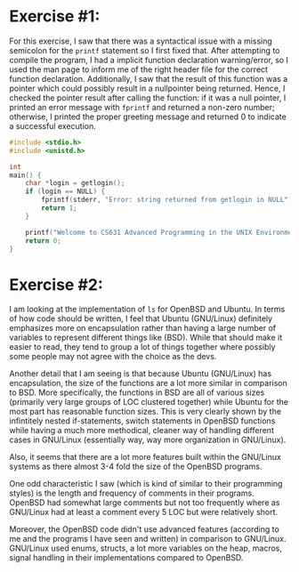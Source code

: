 # Exercise #1:
For this exercise, I saw that there was a syntactical issue with a missing semicolon
for the `printf` statement so I first fixed that. After attempting to compile the program,
I had a implicit function declaration warning/error, so I used the man page to inform me
of the right header file for the correct function declaration. Additionally, I saw that
the result of this function was a pointer which could possibly result in a nullpointer
being returned. Hence, I checked the pointer result after calling the function: if it was
a null pointer, I printed an error message with `fprintf` and returned a non-zero number;
otherwise, I printed the proper greeting message and returned 0 to indicate a successful
execution.

```c
#include <stdio.h>
#include <unistd.h>

int
main() {
    char *login = getlogin();
    if (login == NULL) {
        fprintf(stderr, "Error: string returned from getlogin in NULL");
        return 1;
    }

	printf("Welcome to CS631 Advanced Programming in the UNIX Environment, %s!\n", login);
    return 0;
}
```

# Exercise #2:
I am looking at the implementation of `ls` for OpenBSD and Ubuntu. In terms of how
code should be written, I feel that Ubuntu (GNU/Linux) definitely emphasizes more on
encapsulation rather than having a large number of variables to represent different things
like (BSD). While that should make it easier to read, they tend to group a lot of things
together where possibly some people may not agree with the choice as the devs. 

Another detail that I am seeing is that because Ubuntu (GNU/Linux) has encapsulation, 
the size of the functions are a lot more similar in comparison to BSD. More specifically,
the functions in BSD are all of various sizes (primarily very large groups of LOC clustered
together) while Ubuntu for the most part has reasonable function sizes. This is very
clearly shown by the infintitely nested if-statements, switch statements in OpenBSD 
functions while having a much more methodical, cleaner way of handling different cases
in GNU/Linux (essentially way, way more organization in GNU/Linux).

Also, it seems that there are a lot more features built within the GNU/Linux systems as
there almost 3-4 fold the size of the OpenBSD programs.

One odd characteristic I saw (which is kind of similar to their programming styles) is
the length and frequency of comments in their programs. OpenBSD had somewhat large comments
but not too frequently where as GNU/Linux had at least a comment every 5 LOC but were
relatively short.

Moreover, the OpenBSD code didn't use advanced features (according to me and the programs
I have seen and written) in comparison to GNU/Linux. GNU/Linux used enums, structs, a lot
more variables on the heap, macros, signal handling in their implementations compared to
OpenBSD.
